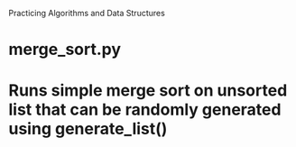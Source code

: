 Practicing Algorithms and Data Structures


# merge_sort.py
# Runs simple merge sort on unsorted list that can be randomly generated using generate_list()

